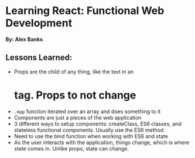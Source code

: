 # Learning React: Functional Web Development
__By: Alex Banks__
## Lessons Learned:
- Props are the child of any thing, like the text in an <h1> tag. Props to not change
- `.map` function iterated over an array and does something to it
- Components are just a pieces of the web application
- 3 different ways to setup components: createClass, ES6 classes, and stateless functional components. Usually use the ES6 method
- Need to use the bind function when working with ES6 and state
- As the user interacts with the application, things change, which is where state comes in. Unlike props, state can change.
